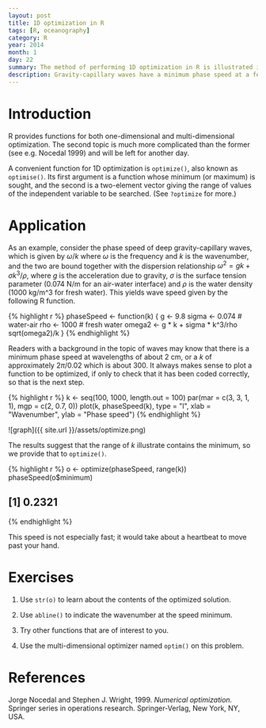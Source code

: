 ```yaml
---
layout: post
title: 1D optimization in R
tags: [R, oceanography]
category: R
year: 2014
month: 1
day: 22
summary: The method of performing 1D optimization in R is illustrated in the context of gravity-capillary waves.
description: Gravity-capillary waves have a minimum phase speed at a few-centimetre scale.  This scale is found here by using the R function ``optimize()`` to find the minimum speed.
---
```



# Introduction

R provides functions for both one-dimensional and multi-dimensional optimization.  The second topic is much more complicated than the former (see e.g. Nocedal 1999) and will be left for another day.

A convenient function for 1D optimization is ``optimize()``, also known as ``optimise()``.  Its first argument is a function whose minimum (or maximum) is sought, and the second is a two-element vector giving the range of values of the independent variable to be searched.  (See ``?optimize`` for more.)

# Application

As an example, consider the phase speed of deep gravity-capillary waves, which is given by $\omega/k$ where $\omega$ is the frequency and $k$ is the wavenumber, and the two are bound together with the dispersion relationship $\omega^2=gk+\sigma k^3/\rho$, where $g$ is the acceleration due to gravity, $\sigma$ is the surface tension parameter (0.074 N/m for an air-water interface) and $\rho$ is the water density (1000 kg/m^3 for fresh water).  This yields wave speed given by the following R function.



{% highlight r %}
phaseSpeed <- function(k) {
    g <- 9.8
    sigma <- 0.074  # water-air
    rho <- 1000  # fresh water
    omega2 <- g * k + sigma * k^3/rho
    sqrt(omega2)/k
}
{% endhighlight %}


Readers with a background in the topic of waves may know that there is a minimum phase speed at wavelengths of about 2 cm, or a $k$ of approximately $2\pi/0.02$ which is about 300.  It always makes sense to plot a function to be optimized, if only to check that it has been coded correctly, so that is the next step.


{% highlight r %}
k <- seq(100, 1000, length.out = 100)
par(mar = c(3, 3, 1, 1), mgp = c(2, 0.7, 0))
plot(k, phaseSpeed(k), type = "l", xlab = "Wavenumber", ylab = "Phase speed")
{% endhighlight %}

![graph]({{ site.url }}/assets/optimize.png) 

The results suggest that the range of $k$ illustrate contains the minimum, so we provide that to ``optimize()``.


{% highlight r %}
o <- optimize(phaseSpeed, range(k))
phaseSpeed(o$minimum)
## [1] 0.2321
{% endhighlight %}


This speed is not especially fast; it would take about a heartbeat to move past your hand.

# Exercises

1. Use ``str(o)`` to learn about the contents of the optimized solution.

2. Use ``abline()`` to indicate the wavenumber at the speed minimum.

3. Try other functions that are of interest to you.

4. Use the multi-dimensional optimizer named ``optim()`` on this problem.

# References

Jorge Nocedal and Stephen J. Wright, 1999.  *Numerical optimization.* Springer
series in operations research.  Springer-Verlag, New York, NY, USA.
